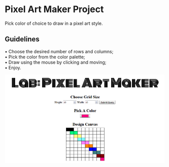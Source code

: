 # Pixel Art Maker Project

Pick color of choice to draw in a pixel art style.

## Guidelines
• Choose the desired number of rows and columns;<br>
• Pick the color from the color palette;<br>
• Draw using the mouse by clicking and moving;<br>
• Enjoy.

![Pixel Art](https://github.com/Samuel027/pixelArtMaker/blob/master/pixelArt.png)
